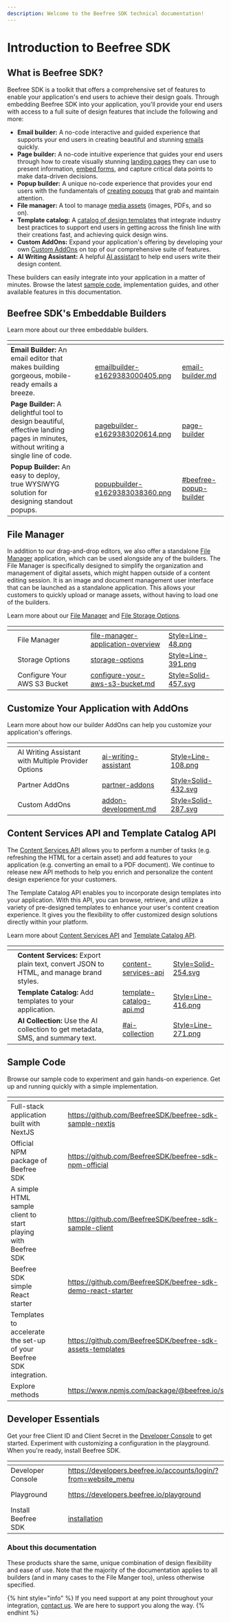 ```yaml
---
description: Welcome to the Beefree SDK technical documentation!
---
```


# Introduction to Beefree SDK

## What is Beefree SDK? <a href="#welcome" id="welcome"></a>

Beefree SDK is a toolkit that offers a comprehensive set of features to enable your application's end users to achieve their design goals. Through embedding Beefree SDK into your application, you'll provide your end users with access to a full suite of design features that include the following and more:

* **Email builder:** A no-code interactive and guided experience that supports your end users in creating beautiful and stunning [emails](visual-builders/email-builder.md) quickly.
* **Page builder:** A no-code intuitive experience that guides your end users through how to create visually stunning [landing pages](visual-builders/page-builder/) they can use to present information, [embed forms](visual-builders/form-block/), and capture critical data points to make data-driven decisions.
* **Popup builder:** A unique no-code experience that provides your end users with the fundamentals of [creating popups](visual-builders/popup-builder/) that grab and maintain attention.
* **File manager:** A tool to manage [media assets](file-manager/file-manager-application-overview/) (images, PDFs, and so on).
* **Template catalog:** A [catalog of design templates](apis/template-catalog-api.md) that integrate industry best practices to support end users in getting across the finish line with their creations fast, and achieving quick design wins.
* **Custom AddOns:** Expand your application's offering by developing your own [Custom AddOns](builder-addons/addons/custom-addons/) on top of our comprehensive suite of features.
* **AI Writing Assistant:** A helpful [AI assistant](builder-addons/addons/partner-addons/ai-writing-assistant/) to help end users write their design content.

These builders can easily integrate into your application in a matter of minutes. Browse the latest [sample code](https://www.npmjs.com/package/@beefree.io/sdk), implementation guides, and other available features in this documentation.&#x20;

## Beefree SDK's Embeddable Builders <a href="#welcome" id="welcome"></a>

Learn more about our three embeddable builders.

<table data-view="cards"><thead><tr><th></th><th></th><th></th><th data-hidden data-card-cover data-type="files"></th><th data-hidden data-card-target data-type="content-ref"></th></tr></thead><tbody><tr><td><strong>Email Builder:</strong> An email editor that makes building gorgeous, mobile-ready emails a breeze.</td><td></td><td></td><td><a href=".gitbook/assets/emailbuilder-e1629383000405.png">emailbuilder-e1629383000405.png</a></td><td><a href="visual-builders/email-builder.md">email-builder.md</a></td></tr><tr><td><strong>Page Builder:</strong> A delightful tool to design beautiful, effective landing pages in minutes, without writing a single line of code.</td><td></td><td></td><td><a href=".gitbook/assets/pagebuilder-e1629383020614.png">pagebuilder-e1629383020614.png</a></td><td><a href="visual-builders/page-builder/">page-builder</a></td></tr><tr><td><strong>Popup Builder:</strong> An easy to deploy, true WYSIWYG solution for designing standout popups.</td><td></td><td></td><td><a href=".gitbook/assets/popupbuilder-e1629383038360.png">popupbuilder-e1629383038360.png</a></td><td><a href="./#beefree-popup-builder">#beefree-popup-builder</a></td></tr></tbody></table>

## File Manager

In addition to our drag-and-drop editors, we also offer a standalone [File Manager](file-manager/file-manager-application-overview/) application, which can be used alongside any of the builders. The File Manager is specifically designed to simplify the organization and management of digital assets, which might happen outside of a content editing session. It is an image and document management user interface that can be launched as a standalone application. This allows your customers to quickly upload or manage assets, without having to load one of the builders.

Learn more about our [File Manager](file-manager/file-manager-application-overview/) and [File Storage Options](server-side-configurations/server-side-options/storage-options/).

<table data-view="cards"><thead><tr><th></th><th></th><th></th><th data-hidden data-card-target data-type="content-ref"></th><th data-hidden data-card-cover data-type="files"></th></tr></thead><tbody><tr><td></td><td>File Manager</td><td></td><td><a href="file-manager/file-manager-application-overview/">file-manager-application-overview</a></td><td><a href=".gitbook/assets/Style=Line-48.png">Style=Line-48.png</a></td></tr><tr><td></td><td>Storage Options</td><td></td><td><a href="server-side-configurations/server-side-options/storage-options/">storage-options</a></td><td><a href=".gitbook/assets/Style=Line-391.png">Style=Line-391.png</a></td></tr><tr><td></td><td>Configure Your AWS S3 Bucket</td><td></td><td><a href="server-side-configurations/server-side-options/storage-options/configure-your-aws-s3-bucket.md">configure-your-aws-s3-bucket.md</a></td><td><a href=".gitbook/assets/Style=Solid-457.svg">Style=Solid-457.svg</a></td></tr></tbody></table>

## Customize Your Application with AddOns <a href="#welcome" id="welcome"></a>

Learn more about how our builder AddOns can help you customize your application's offerings.

<table data-view="cards"><thead><tr><th></th><th></th><th></th><th data-hidden data-card-target data-type="content-ref"></th><th data-hidden data-card-cover data-type="files"></th></tr></thead><tbody><tr><td></td><td>AI Writing Assistant with Multiple Provider Options</td><td></td><td><a href="builder-addons/addons/partner-addons/ai-writing-assistant/">ai-writing-assistant</a></td><td><a href=".gitbook/assets/Style=Line-108.png">Style=Line-108.png</a></td></tr><tr><td></td><td>Partner AddOns</td><td></td><td><a href="builder-addons/addons/partner-addons/">partner-addons</a></td><td><a href=".gitbook/assets/Style=Solid-432.svg">Style=Solid-432.svg</a></td></tr><tr><td></td><td>Custom AddOns</td><td></td><td><a href="builder-addons/addons/custom-addons/addon-development.md">addon-development.md</a></td><td><a href=".gitbook/assets/Style=Solid-287.svg">Style=Solid-287.svg</a></td></tr></tbody></table>

## Content Services API and Template Catalog API <a href="#welcome" id="welcome"></a>

The [Content Services API](apis/content-services-api/) allows you to perform a number of tasks (e.g. refreshing the HTML for a certain asset) and add features to your application (e.g. converting an email to a PDF document). We continue to release new API methods to help you enrich and personalize the content design experience for your customers.

The Template Catalog API enables you to incorporate design templates into your application. With this API, you can browse, retrieve, and utilize a variety of pre-designed templates to enhance your user's content creation experience. It gives you the flexibility to offer customized design solutions directly within your platform.

Learn more about [Content Services API](apis/content-services-api/) and [Template Catalog API](apis/template-catalog-api.md).

<table data-view="cards" data-full-width="false"><thead><tr><th></th><th></th><th></th><th data-hidden data-card-target data-type="content-ref"></th><th data-hidden data-card-cover data-type="files"></th></tr></thead><tbody><tr><td></td><td><strong>Content Services:</strong> Export plain text, convert JSON to HTML, and manage brand styles.</td><td></td><td><a href="apis/content-services-api/">content-services-api</a></td><td><a href=".gitbook/assets/Style=Solid-254.svg">Style=Solid-254.svg</a></td></tr><tr><td></td><td><strong>Template Catalog:</strong> Add templates to your application.</td><td></td><td><a href="apis/template-catalog-api.md">template-catalog-api.md</a></td><td><a href=".gitbook/assets/Style=Line-416.png">Style=Line-416.png</a></td></tr><tr><td></td><td><strong>AI Collection:</strong> Use the AI collection to get metadata, SMS, and summary text.</td><td></td><td><a href="apis/content-services-api/content-services-api-reference.md#ai-collection">#ai-collection</a></td><td><a href=".gitbook/assets/Style=Line-271.png">Style=Line-271.png</a></td></tr></tbody></table>

## Sample Code <a href="#about-this-documentation" id="about-this-documentation"></a>

Browse our sample code to experiment and gain hands-on experience. Get up and running quickly with a simple implementation.

<table data-view="cards"><thead><tr><th></th><th></th><th></th><th data-hidden data-card-target data-type="content-ref"></th><th data-hidden data-card-cover data-type="files"></th></tr></thead><tbody><tr><td>Full-stack application built with NextJS</td><td></td><td></td><td><a href="https://github.com/BeefreeSDK/beefree-sdk-sample-nextjs">https://github.com/BeefreeSDK/beefree-sdk-sample-nextjs</a></td><td><a href=".gitbook/assets/Style=Solid-463.svg">Style=Solid-463.svg</a></td></tr><tr><td>Official NPM package of Beefree SDK</td><td></td><td></td><td><a href="https://github.com/BeefreeSDK/beefree-sdk-npm-official">https://github.com/BeefreeSDK/beefree-sdk-npm-official</a></td><td><a href=".gitbook/assets/Style=Solid-170.svg">Style=Solid-170.svg</a></td></tr><tr><td>A simple HTML sample client to start playing with Beefree SDK</td><td></td><td></td><td><a href="https://github.com/BeefreeSDK/beefree-sdk-sample-client">https://github.com/BeefreeSDK/beefree-sdk-sample-client</a></td><td><a href=".gitbook/assets/Style=Line-308.png">Style=Line-308.png</a></td></tr><tr><td>Beefree SDK simple React starter</td><td></td><td></td><td><a href="https://github.com/BeefreeSDK/beefree-sdk-demo-react-starter">https://github.com/BeefreeSDK/beefree-sdk-demo-react-starter</a></td><td><a href=".gitbook/assets/Style=Line-89.png">Style=Line-89.png</a></td></tr><tr><td>Templates to accelerate the set-up of your Beefree SDK integration.</td><td></td><td></td><td><a href="https://github.com/BeefreeSDK/beefree-sdk-assets-templates">https://github.com/BeefreeSDK/beefree-sdk-assets-templates</a></td><td><a href=".gitbook/assets/Style=Solid-42.svg">Style=Solid-42.svg</a></td></tr><tr><td>Explore methods</td><td></td><td></td><td><a href="https://www.npmjs.com/package/@beefree.io/sdk">https://www.npmjs.com/package/@beefree.io/sdk</a></td><td><a href=".gitbook/assets/Style=Line-569.png">Style=Line-569.png</a></td></tr></tbody></table>

## Developer Essentials <a href="#about-this-documentation" id="about-this-documentation"></a>

Get your free Client ID and Client Secret in the [Developer Console](https://developers.beefree.io/accounts/login/?from=website_menu) to get started. Experiment with customizing a configuration in the playground. When you're ready, install Beefree SDK.

<table data-view="cards"><thead><tr><th></th><th></th><th></th><th data-hidden data-card-target data-type="content-ref"></th><th data-hidden data-card-cover data-type="files"></th></tr></thead><tbody><tr><td>Developer Console</td><td></td><td></td><td><a href="https://developers.beefree.io/accounts/login/?from=website_menu">https://developers.beefree.io/accounts/login/?from=website_menu</a></td><td><a href=".gitbook/assets/Style=Solid-285.svg">Style=Solid-285.svg</a></td></tr><tr><td>Playground</td><td></td><td></td><td><a href="https://developers.beefree.io/playground">https://developers.beefree.io/playground</a></td><td><a href=".gitbook/assets/Style=Solid-244.svg">Style=Solid-244.svg</a></td></tr><tr><td>Install Beefree SDK</td><td></td><td></td><td><a href="getting-started/readme/installation/">installation</a></td><td><a href=".gitbook/assets/Style=Line-551.png">Style=Line-551.png</a></td></tr></tbody></table>

### About this documentation <a href="#about-this-documentation" id="about-this-documentation"></a>

These products share the same, unique combination of design flexibility and ease of use. Note that the majority of the documentation applies to all builders (and in many cases to the File Manger too), unless otherwise specified.

{% hint style="info" %}
If you need support at any point throughout your integration, [contact us](https://devportal.beefree.io/hc/en-us/requests/new). We are here to support you along the way.
{% endhint %}
